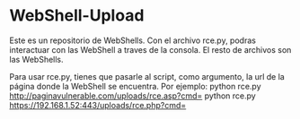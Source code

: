 # WebShell-Upload
Este es un repositorio de WebShells. Con el archivo rce.py, podras interactuar con las WebShell a traves de la consola. El resto de archivos son las WebShells.

Para usar rce.py, tienes que pasarle al script, como argumento, la url de la página donde la WebShell se encuentra. Por ejemplo:
python rce.py http://paginavulnerable.com/uploads/rce.asp?cmd=
python rce.py https://192.168.1.52:443/uploads/rce.php?cmd=
